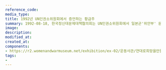 ```yaml
---
reference_code:
media_type:
title: 1992년 UN인권소위원회에서 증언하는 황금주
summary: 1992-08-18, 한국정신대문제대책협의회는 UN인권소위원회에서 일본군'위안부' 문제를 보고했다. 당시 황금주가 참여해 피해사실을 증언했다. 
image:
description:
modified_at:
created_at:
components:
- https://r2.womenandwarmuseum.net/exhibition/ex-02/운동사관/연대로희망을만들다/1992.08%20일본군'위안부'피해자%20황금주,%20유엔%20인권소위원회에%20직접%20참석하여%20증언.jpg
tags:
-
---
```

